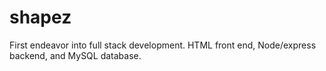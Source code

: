 # shapez
First endeavor into full stack development. HTML front end, Node/express backend, and MySQL database. 
